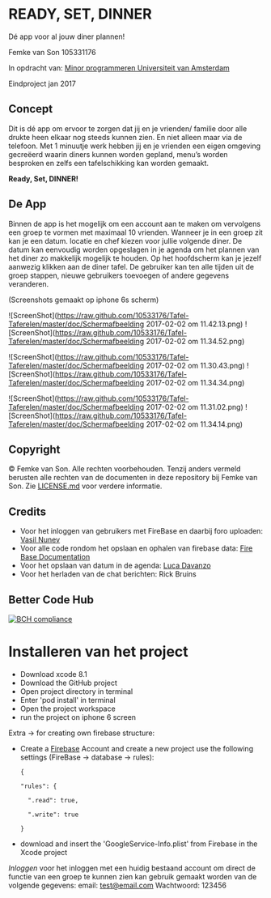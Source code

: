 # READY, SET, DINNER
Dé app voor al jouw diner plannen! 

Femke van Son 
105331176 

In opdracht van: [Minor programmeren Universiteit van Amsterdam](http://www.mprog.nl)

Eindproject jan 2017 

## Concept 

Dit is dé app om ervoor te zorgen dat jij en je vrienden/ familie door alle drukte heen elkaar nog steeds kunnen zien. 
En niet alleen maar via de telefoon. Met 1 minuutje werk hebben jij en je vrienden een eigen omgeving gecreëerd waarin diners kunnen worden gepland, menu’s worden besproken en zelfs een tafelschikking kan worden gemaakt.

**Ready, Set, DINNER!** 

## De App 

Binnen de app is het mogelijk om een account aan te maken om vervolgens een groep te vormen met maximaal 10 vrienden. Wanneer je in een groep zit kan je een datum. locatie en chef kiezen voor jullie volgende diner. De datum kan eenvoudig worden opgeslagen in je agenda om het plannen van het diner zo makkelijk mogelijk te houden. Op het hoofdscherm kan je jezelf aanwezig klikken aan de diner tafel. De gebruiker kan ten alle tijden uit de groep stappen, nieuwe gebruikers toevoegen of andere gegevens veranderen. 

(Screenshots gemaakt op iphone 6s scherm) 

![ScreenShot](https://raw.github.com/10533176/Tafel-Taferelen/master/doc/Schermafbeelding 2017-02-02 om 11.42.13.png)    ![ScreenShot](https://raw.github.com/10533176/Tafel-Taferelen/master/doc/Schermafbeelding 2017-02-02 om 11.34.52.png)


![ScreenShot](https://raw.github.com/10533176/Tafel-Taferelen/master/doc/Schermafbeelding 2017-02-02 om 11.30.43.png)    ![ScreenShot](https://raw.github.com/10533176/Tafel-Taferelen/master/doc/Schermafbeelding 2017-02-02 om 11.34.34.png)


![ScreenShot](https://raw.github.com/10533176/Tafel-Taferelen/master/doc/Schermafbeelding 2017-02-02 om 11.31.02.png)    ![ScreenShot](https://raw.github.com/10533176/Tafel-Taferelen/master/doc/Schermafbeelding 2017-02-02 om 11.34.14.png)

## Copyright
© Femke van Son. Alle rechten voorbehouden. Tenzij anders vermeld berusten alle rechten van de documenten in deze repository bij Femke van Son. Zie [LICENSE.md](https://github.com/10533176/TafelTaferelen/blob/master/LICENSE.md) voor verdere informatie.

## Credits 
- Voor het inloggen van gebruikers met FireBase en daarbij foro uploaden: [Vasil Nunev](https://www.youtube.com/watch?v=AsSZulMc7sk)
- Voor alle code rondom het opslaan en ophalen van firebase data: [Fire Base Documentation](https://firebase.google.com/docs/reference/ios/firebasecore/api/reference/Classes)
- Voor het opslaan van datum in de agenda: [Luca Davanzo](http://stackoverflow.com/questions/28379603/how-to-add-an-event-in-the-device-calendar-using-swift/34808632)
- Voor het herladen van de chat berichten: Rick Bruins

## Better Code Hub 

[![BCH compliance](https://bettercodehub.com/edge/badge/10533176/TafelTaferelen)](https://bettercodehub.com)

# Installeren van het project 

- Download xcode 8.1
- Download the GitHub project 
- Open project directory in terminal 
- Enter 'pod install' in terminal 
- Open the project workspace 
- run the project on iphone 6 screen

Extra -> 
for creating own firebase structure: 
- Create a [Firebase](https://firebase.google.com) Account and create a new project 
 use the following settings (FireBase -> database -> rules): 
      
      {
      
      "rules": {
      
        ".read": true,
        
        ".write": true
        
      }

- download and insert the 'GoogleService-Info.plist' from Firebase in the Xcode project

*Inloggen*
voor het inloggen met een huidig bestaand account om direct de functie van een groep te kunnen zien kan gebruik gemaakt worden van de volgende gegevens: 
email: test@email.com
Wachtwoord: 123456
